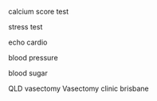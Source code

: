 calcium score test

stress test

echo cardio 

blood pressure

blood sugar


QLD vasectomy
Vasectomy clinic brisbane


